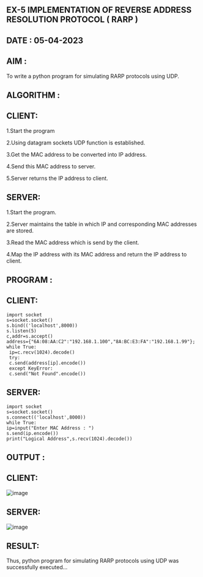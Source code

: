 ## EX-5 IMPLEMENTATION OF REVERSE ADDRESS RESOLUTION PROTOCOL ( RARP )
## DATE : 05-04-2023
## AIM :
To write a python program for simulating RARP protocols using UDP.

## ALGORITHM :
## CLIENT:
1.Start the program

2.Using datagram sockets UDP function is established.

3.Get the MAC address to be converted into IP address.

4.Send this MAC address to server.

5.Server returns the IP address to client.

## SERVER:
1.Start the program.

2.Server maintains the table in which IP and corresponding MAC addresses are stored.

3.Read the MAC address which is send by the client.

4.Map the IP address with its MAC address and return the IP address to client.

## PROGRAM :
## CLIENT:
```
import socket
s=socket.socket()
s.bind(('localhost',8000))
s.listen(5)
c,addr=s.accept()
address={"6A:08:AA:C2":"192.168.1.100","8A:BC:E3:FA":"192.168.1.99"};
while True:
 ip=c.recv(1024).decode()
 try:
 c.send(address[ip].encode())
 except KeyError:
 c.send("Not Found".encode())
 ```
## SERVER:
```
import socket
s=socket.socket()
s.connect(('localhost',8000))
while True:
ip=input("Enter MAC Address : ")
s.send(ip.encode())
print("Logical Address",s.recv(1024).decode())
```
## OUTPUT :
## CLIENT:

![image](https://github.com/Bhuvaneshwari-2003/EX-5/assets/94828604/f5ab415d-00ef-4bce-9f8c-cfb12228d3b5)


## SERVER:

![image](https://github.com/Bhuvaneshwari-2003/EX-5/assets/94828604/137e6aa6-d21a-4cc0-954d-83692359f4fe)

## RESULT:
Thus, python program for simulating RARP protocols using UDP was successfully executed…
